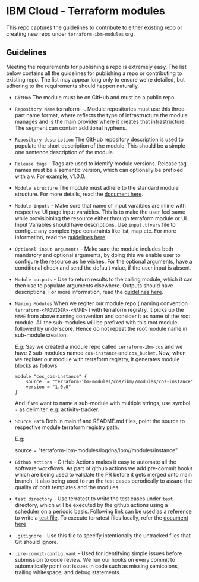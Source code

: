 # IBM Cloud - Terraform modules

This repo captures the guidelines to contribute to either existing repo or creating new repo under `terraform-ibm-modules` org. 

## Guidelines

 Meeting the requirements for publishing a repo is extremely easy. The list below contains all the guidelines for publishing a repo or contributing to existing repo. The list may appear long only to ensure we're detailed, but adhering to the requirements should happen naturally.

* `GitHub` The module must be on GitHub and must be a public repo.

* `Repository Name` terraform-<PROVIDER>-<NAME>. Module repositories must use this three-part name format, where <NAME> reflects the type of infrastructure the module manages and <PROVIDER> is the main provider where it creates that infrastructure. The <NAME> segment can contain additional hyphens. 

* `Repository description` The GitHub repository description is used to populate the short description of the module. This should be a simple one sentence description of the module.

* `Release tags` - Tags are used to identify module versions. Release tag names must be a semantic version, which can optionally be prefixed with a v. For example, v1.0.0.

* `Module structure` The module must adhere to the standard module structure. For more details, read the [document here](module_structure.md).

* `Module inputs` - Make sure that name of input varaibles are inline with respective UI page input varaibles. This is to make the user feel same while provisioining the resource either through terraform module or UI. Input Variables should have descriptions.  Use `input.tfvars` file to configue any complex type constraints like list, map etc. For more information, read the [guidelines here](input_variables.md). 

* `Optional input arguments` - Make sure the module includes both mandatory and optional arguments, by doing this we enable user to configure the resource as he wishes. For the optional arguments, have a conditional check and send the default value, if the user input is absent.  

* `Module outputs` - Use to return results to the calling module, which it can then use to populate arguments elsewhere. Outputs should have descriptions. For more information, read the [guidelines here](output_values.md). 

* `Naming Modules` When we regiter our module repo ( naming convention `terraform-<PROVIDER>-<NAME>` ) with terraform registry, it picks up the `NAME` from above naming convention and consider it as name of the root module. All the sub-modules will be prefixed with this root module followed by underscore. Hence do not repeat the root module name in sub-module creation.

    E.g: Say we created a module repo called `terraform-ibm-cos` and we have 2 sub-modules named `cos-instance` and `cos_bucket`. Now, when we register our module with terraform registry, it generates module blocks as follows

    ```
    module "cos_cos-instance" {
        source  = "terraform-ibm-modules/cos/ibm//modules/cos-instance"
        version = "1.0.0"
    } 
    ```

    And if we want to name a sub-module with multiple strings, use symbol `-` as delimiter. e.g: activity-tracker.

* `Source Path` Both in main.tf and README.md files, point the source to respective module terraform registry path.

    E.g:  

    source  = "terraform-ibm-modules/logdna/ibm//modules/instance"

* `Github actions` - GitHub Actions makes it easy to automate all the software workflows. As part of github actions we add pre-commit hooks which are being used to validate the PR before it gets merged onto main branch. It also being used to run the test cases perodically to assure the quality of both templates and the modules.

* `test directory` - Use terratest to write the test cases under `test` directory, which will be executed by the github actions using a scheduler on a periodic basis. Following link can be used as a reference to write a [test file](https://github.com/terraform-ibm-modules/terraform-ibm-iam/blob/main/test/access-group/access_group_test.go). To execute terratest files locally, refer the [document here](terratest.md)

* `.gitignore` -  Use this file to specify intentionally the untracked files that Git should ignore.

* `.pre-commit-config.yaml` - Used for identifying simple issues before submission to code review. We run our hooks on every commit to automatically point out issues in code such as missing semicolons, trailing whitespace, and debug statements. 
     